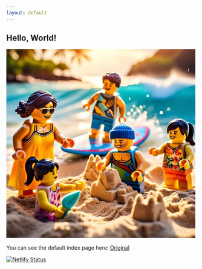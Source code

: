 ```yaml
---
layout: default
---
```


## Hello, World!


<!---
![Image of swish](/assets/images/IMG_1262.JPG)
-->

![Image of swish](/assets/images/legos_hawaii_family.jpg)


You can see the default index page here: [Original](original)

[![Netlify Status](https://api.netlify.com/api/v1/badges/4e7af8a8-cf78-4669-a0ab-f8b4c570b813/deploy-status)](https://app.netlify.com/sites/gifted-kepler-60c4b4/deploys)